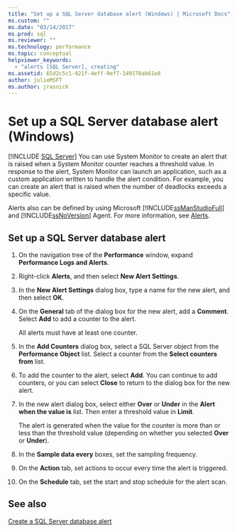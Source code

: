 ```yaml
---
title: "Set up a SQL Server database alert (Windows) | Microsoft Docs"
ms.custom: ""
ms.date: "03/14/2017"
ms.prod: sql
ms.reviewer: ""
ms.technology: performance
ms.topic: conceptual
helpviewer_keywords: 
  - "alerts [SQL Server], creating"
ms.assetid: 65d2c5c1-921f-4eff-9ef7-149170ab61e8
author: julieMSFT
ms.author: jrasnick
---
```

# Set up a SQL Server database alert (Windows)
 [!INCLUDE [SQL Server](../../includes/applies-to-version/sqlserver.md)]
  You can use System Monitor to create an alert that is raised when a System Monitor counter reaches a threshold value. In response to the alert, System Monitor can launch an application, such as a custom application written to handle the alert condition. For example, you can create an alert that is raised when the number of deadlocks exceeds a specific value. 
  
 Alerts also can be defined by using Microsoft [!INCLUDE[ssManStudioFull](../../includes/ssmanstudiofull-md.md)] and [!INCLUDE[ssNoVersion](../../includes/ssnoversion-md.md)] Agent. For more information, see [Alerts](../../ssms/agent/alerts.md).  
  
## Set up a SQL Server database alert  
  
1. On the navigation tree of the **Performance** window, expand **Performance Logs and Alerts**.  
  
2. Right-click **Alerts**, and then select **New Alert Settings**.
  
3. In the **New Alert Settings** dialog box, type a name for the new alert, and then select **OK**.  
  
4. On the **General** tab of the dialog box for the new alert, add a **Comment**. Select **Add** to add a counter to the alert.  
  
     All alerts must have at least one counter.  
  
5. In the **Add Counters** dialog box, select a SQL Server object from the **Performance Object** list. Select a counter from the **Select counters from** list.  
  
6. To add the counter to the alert, select **Add**. You can continue to add counters, or you can select **Close** to return to the dialog box for the new alert.  
  
7. In the new alert dialog box, select either **Over** or **Under** in the **Alert when the value is** list. Then enter a threshold value in **Limit**.  
  
     The alert is generated when the value for the counter is more than or less than the threshold value (depending on whether you selected **Over** or **Under**).  
  
8. In the **Sample data every** boxes, set the sampling frequency.  
  
9. On the **Action** tab, set actions to occur every time the alert is triggered.  
  
10. On the **Schedule** tab, set the start and stop schedule for the alert scan.  
  
## See also  
 [Create a SQL Server database alert](../../relational-databases/performance-monitor/create-a-sql-server-database-alert.md)  
  
  
